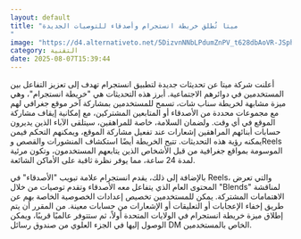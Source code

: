 ```yaml
---
layout: default
title: "ميتا تُطلق خريطة انستجرام وأصدقاء للتوصيات الجديدة
"
image: "https://d4.alternativeto.net/5DizvnNNbLPdumZnPV_t628dbAoVR-JSph8rzlfQVJ0/rs:fill:1520:760:0/g:ce:0:0/YWJzOi8vZGlzdC9jb250ZW50LzE3NTQ1ODE4MzkyNzEucG5n.png"
category: التقنية
date: 2025-08-07T15:39:44
---
```


أعلنت شركة ميتا عن تحديثات جديدة لتطبيق انستجرام تهدف إلى تعزيز التفاعل بين المستخدمين في دوائرهم الاجتماعية. أبرز هذه التحديثات هي "خريطة انستجرام"، وهي ميزة مشابهة لخريطة سناب شات، تسمح للمستخدمين بمشاركة آخر موقع جغرافي لهم مع مجموعات محددة من الأصدقاء أو المتابعين المشتركين، مع إمكانية إيقاف مشاركة الموقع في أي وقت. ولضمان السلامة، خاصة للمراهقين، سيتلقى الآباء الذين يديرون حسابات أبنائهم المراهقين إشعارات عند تفعيل مشاركة الموقع، ويمكنهم التحكم فيمن يمكنه رؤية هذه التحديثات. تتيح الخريطة أيضًا استكشاف المنشورات والقصص وReels الموسومة بمواقع جغرافية من قبل الأشخاص الذين يتابعهم المستخدمون، وتكون مرئية لمدة 24 ساعة، مما يوفر نظرة ثاقبة على الأماكن الشائعة.

بالإضافة إلى ذلك، يقدم انستجرام علامة تبويب "الأصدقاء" في Reels، والتي تعرض المحتوى العام الذي يتفاعل معه الأصدقاء وتقدم توصيات من خلال "Blends" لمناقشة الاهتمامات المشتركة. يمكن للمستخدمين تخصيص إعدادات الخصوصية الخاصة بهم عن طريق إخفاء الإعجابات أو التعليقات أو الإشعارات من حسابات معينة. من المقرر أن يتم إطلاق ميزة خريطة انستجرام في الولايات المتحدة أولاً، ثم ستتوفر عالميًا قريبًا، ويمكن الوصول إليها في الجزء العلوي من صندوق رسائل DM الخاص بالمستخدمين.
